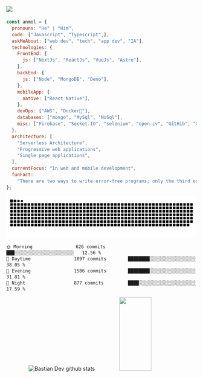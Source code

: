 <!---------------------------------------------------------------------------------------------------->
<!---------------------------------------------------------------------------------------------------->
<p align="center">
<!---------------------------------------------------------------------------------------------------->
<!---------------------------------------------------------------------------------------------------->
</p>


<!---------------------------------------------------------------------------------------------------->

<div id="header" align="left">
  <img
    src="https://developers.giphy.com/branch/master/static/api-512d36c09662682717108a38bbb5c57d.gif"
    width="full"
  />

<!---------------------------------------------------------------------------------------------------->



<!---------------------------------------------------------------------------------------------------->

```javascript
const anmol = {
  pronouns: "He" | "Him",
  code: ["Javascript", "Typescript",],
  askMeAbout: ["web dev", "tech", "app dev", "IA"],
  technologies: {
    FrontEnd: {
      js: ["NextJs", "ReactJs", "VueJs", "Astro"],
    },
    backEnd: {
      js: ["Node", "MongoDB", "Deno"],
    },
    mobileApp: {
      native: ["React Native"],
    },
    devOps: ["AWS", "Docker🐳"],
    databases: ["mongo", "MySql", "NoSql"],
    misc: ["Firebase", "Socket.IO", "selenium", "open-cv", "GitHib", "GitLab"],
  },
  architecture: [
    "Serverless Architecture",
    "Progressive web applications",
    "Single page applications",
  ],
  currentFocus: "In web and mobile development",
  funFact:
    "There are two ways to write error-free programs; only the third one works",
};

```

<!---------------------------------------------------------------------------------------------------->

<div align="center">
	
![](https://github.com/Platane/snk/raw/output/github-contribution-grid-snake.svg)
</div>


```text
🌞 Morning                626 commits         ███░░░░░░░░░░░░░░░░░░░░░░   12.56 % 
🌆 Daytime                1897 commits        ████████░░░░░░░░░░░░░░░░░   38.05 % 
🌃 Evening                1586 commits        ████████░░░░░░░░░░░░░░░░░   31.81 % 
🌙 Night                  877 commits         ████░░░░░░░░░░░░░░░░░░░░░   17.59 % 
```

<!---------------------------------------------------------------------------------------------------->

<div align="center">    
  <img width="49%" height="195px" src="https://github-readme-stats.vercel.app/api?username=LilDre7&show_icons=true&count_private=true&hide_border=true&title_color=02D9F7FF&icon_color=02D9F7FF&text_color=c9d1d9&bg_color=0d1117" alt="Bastian Dev github stats" /> 
  
  <img width="41%" height="195px" src="https://github-readme-stats.vercel.app/api/top-langs/?username=LilDre7&layout=compact&hide_border=true&title_color=02D9F7FF&text_color=02D9F7FF&bg_color=0d1117" />
</div> 

<!---------------------------------------------------------------------------------------------------->

<div align="center">
  <br><p align="centre"><b> </b></p>  
  <br>
</div>

<!---------------------------------------------------------------------------------------------------->
